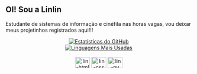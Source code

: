 <DOCTYPE html>
  <html>
  <body>
    <h2>OI! Sou a Linlin</h2>
    <p>Estudante de sistemas de informação e cinéfila nas horas vagas, vou deixar meus projetinhos registrados aqui!!!</p>
<div align="center">
  <a href="https://github.com/anuraghazra/github-readme-stats">
    <img src="https://github-readme-stats.vercel.app/api?username=sdscarla&show_icons=true&theme=tokyonight&count_private=true&include_all_commits=true" alt="Estatísticas do GitHub"/>
  </a>
  <br/>
  <a href="https://github.com/anuraghazra/github-readme-stats">
    <img src="https://github-readme-stats.vercel.app/api/top-langs/?username=sdscarla&layout=compact&theme=tokyonight" alt="Linguagens Mais Usadas"/>
  </a>
</div>

<div align="center" style="display: inline_block"><br>
  <img src="https://cdn.jsdelivr.net/gh/devicons/devicon@latest/icons/html5/html5-original.svg" alt="lin-html" height="30" width="40"  />
  <img src="https://cdn.jsdelivr.net/gh/devicons/devicon@latest/icons/css3/css3-original.svg" alt="lin-css" height="30" width="40" />
  <img src="https://cdn.jsdelivr.net/gh/devicons/devicon@latest/icons/python/python-original.svg" alt="lin-py" height="30" width="40"  />        
</div>
</body>
